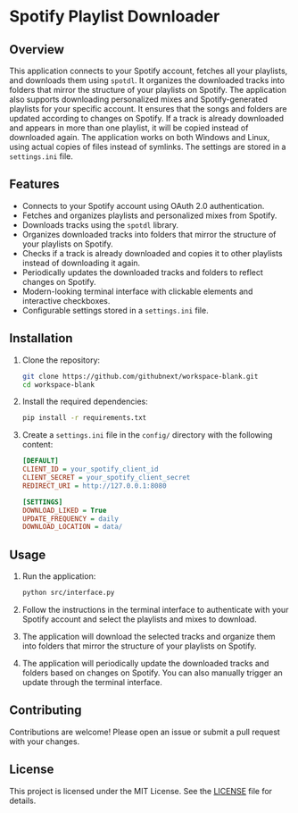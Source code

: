 # Spotify Playlist Downloader

## Overview

This application connects to your Spotify account, fetches all your playlists, and downloads them using `spotdl`. It organizes the downloaded tracks into folders that mirror the structure of your playlists on Spotify. The application also supports downloading personalized mixes and Spotify-generated playlists for your specific account. It ensures that the songs and folders are updated according to changes on Spotify. If a track is already downloaded and appears in more than one playlist, it will be copied instead of downloaded again. The application works on both Windows and Linux, using actual copies of files instead of symlinks. The settings are stored in a `settings.ini` file.

## Features

- Connects to your Spotify account using OAuth 2.0 authentication.
- Fetches and organizes playlists and personalized mixes from Spotify.
- Downloads tracks using the `spotdl` library.
- Organizes downloaded tracks into folders that mirror the structure of your playlists on Spotify.
- Checks if a track is already downloaded and copies it to other playlists instead of downloading it again.
- Periodically updates the downloaded tracks and folders to reflect changes on Spotify.
- Modern-looking terminal interface with clickable elements and interactive checkboxes.
- Configurable settings stored in a `settings.ini` file.

## Installation

1. Clone the repository:
   ```sh
   git clone https://github.com/githubnext/workspace-blank.git
   cd workspace-blank
   ```

2. Install the required dependencies:
   ```sh
   pip install -r requirements.txt
   ```

3. Create a `settings.ini` file in the `config/` directory with the following content:
   ```ini
   [DEFAULT]
   CLIENT_ID = your_spotify_client_id
   CLIENT_SECRET = your_spotify_client_secret
   REDIRECT_URI = http://127.0.0.1:8080

   [SETTINGS]
   DOWNLOAD_LIKED = True
   UPDATE_FREQUENCY = daily
   DOWNLOAD_LOCATION = data/
   ```

## Usage

1. Run the application:
   ```sh
   python src/interface.py
   ```

2. Follow the instructions in the terminal interface to authenticate with your Spotify account and select the playlists and mixes to download.

3. The application will download the selected tracks and organize them into folders that mirror the structure of your playlists on Spotify.

4. The application will periodically update the downloaded tracks and folders based on changes on Spotify. You can also manually trigger an update through the terminal interface.

## Contributing

Contributions are welcome! Please open an issue or submit a pull request with your changes.

## License

This project is licensed under the MIT License. See the [LICENSE](LICENSE) file for details.
